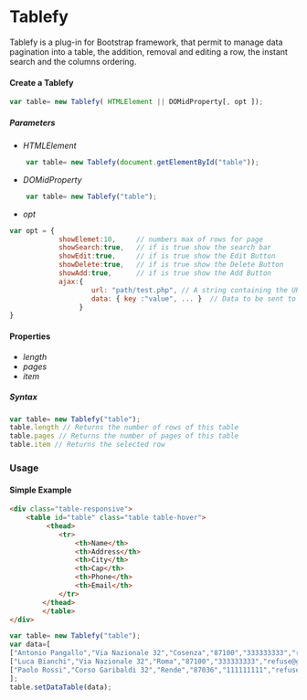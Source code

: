 # Tablefy
Tablefy is a plug-in for Bootstrap framework, that permit to manage data pagination into a table, the addition, removal and editing a row, the instant search and the columns ordering.
#### Create a Tablefy
```javascript
var table= new Tablefy( HTMLElement || DOMidProperty[, opt ]);
```
##### Parameters
* *HTMLElement*
 ```javascript 
     var table= new Tablefy(document.getElementById("table"));
```
* *DOMidProperty*
 ```javascript 
     var table= new Tablefy("table");
```
* *opt*
```javascript
var opt = {
            showElemet:10,     // numbers max of rows for page
            showSearch:true,   // if is true show the search bar
            showEdit:true,     // if is true show the Edit Button
            showDelete:true,   // if is true show the Delete Button
            showAdd:true,      // if is true show the Add Button
            ajax:{
                    url: "path/test.php", // A string containing the URL to which the request is sent.
                    data: { key :"value", ... }  // Data to be sent to the server.
                 } 
}
```

#### Properties
* *length* 
* *pages*   
* *item*    

##### Syntax
```javascript
var table= new Tablefy("table");
table.length // Returns the number of rows of this table
table.pages // Returns the number of pages of this table
table.item // Returns the selected row
```

### Usage
#### Simple Example
```html
<div class="table-responsive">
	<table id="table" class="table table-hover">
		 <thead>
			<tr>
				<th>Name</th>
				<th>Address</th>
				<th>City</th>
				<th>Cap</th>
				<th>Phone</th>
				<th>Email</th>
			</tr>
		</thead>
        </table>
</div>
```
```javascript
var table= new Tablefy("table");
var data=[
["Antonio Pangallo","Via Nazionale 32","Cosenza","87100","333333333","refuse@github.com"],
["Luca Bianchi","Via Nazionale 32","Roma","87100","333333333","refuse@github.com"],
["Paolo Rossi","Corso Garibaldi 32","Rende","87036","111111111","refuse@github.com"]
];
table.setDataTable(data);
```
